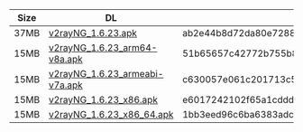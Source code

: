 |    Size   |     DL  | sha512sum |
|  ---  |  ---  |  ---  |
| 37MB | [v2rayNG_1.6.23.apk](https://cdn.jsdelivr.net/gh/googleians/v2rayNG@main/v2rayNG_1.6.23.apk) | ab2e44b8d72da80e728845d2495576317916ee8cdca37f6b0e9dbe763717ff8d3acc4b2728452a07bdeca5834dcce914136593dfd53515ae0140c9350b86a1dc |
| 15MB | [v2rayNG_1.6.23_arm64-v8a.apk](https://cdn.jsdelivr.net/gh/googleians/v2rayNG@main/v2rayNG_1.6.23_arm64-v8a.apk) | 51b65657c42772b755b8211e0f725d8fc97c9f84afdd93b8e6739cbeaaceb168607344499c7e27639d09805fac169028d42301ebab01d5d5f0a6e02106b25ef6 |
| 15MB | [v2rayNG_1.6.23_armeabi-v7a.apk](https://cdn.jsdelivr.net/gh/googleians/v2rayNG@main/v2rayNG_1.6.23_armeabi-v7a.apk) | c630057e061c201713c53a1be2f3feac2e1a419b47722f837a02455de1e1a5258bfdefb7f363122ad2413bec6938e6cf748ea3e00795cf4c601a200ac160a045 |
| 15MB | [v2rayNG_1.6.23_x86.apk](https://cdn.jsdelivr.net/gh/googleians/v2rayNG@main/v2rayNG_1.6.23_x86.apk) | e6017242102f65a1cddde833bf7f1ad1cd1049325d4407977acb6561a70ebf0089aee219f7c5b13059376d3b91963cd10a02608e58a913ddc81a1c199d0a060c |
| 15MB | [v2rayNG_1.6.23_x86_64.apk](https://cdn.jsdelivr.net/gh/googleians/v2rayNG@main/v2rayNG_1.6.23_x86_64.apk) | 1bb3eed96c6ba6383adc4047a67652e3365327dee50542788c78bd0a40782d5e3a495f3e7d3a904fd60de988d7272f3372d1c9b2879998f814894f6bac638df3 |
